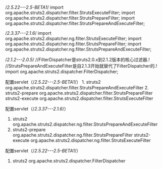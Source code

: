 /*2.5.22---2.5-BETA1*/
import org.apache.struts2.dispatcher.filter.StrutsExecuteFilter;
import org.apache.struts2.dispatcher.filter.StrutsPrepareFilter;
import org.apache.struts2.dispatcher.filter.StrutsPrepareAndExecuteFilter;



/*2.3.37---2.1.6*/
import org.apache.struts2.dispatcher.ng.filter.StrutsExecuteFilter;
import org.apache.struts2.dispatcher.ng.filter.StrutsPrepareFilter;
import org.apache.struts2.dispatcher.ng.filter.StrutsPrepareAndExecuteFilter;


/*2.1.2---2.0.5*/
//FilterDispatcher是struts2.0.x到2.1.2版本的核心过滤器.!
//StrutsPrepareAndExecuteFilter是自2.1.3开始就替代了FilterDispatcher的.!
import org.apache.struts2.dispatcher.FilterDispatcher;




配置servlet（/*2.5.22---2.5-BETA1*/）
1.
    <filter>
          <filter-name>struts2</filter-name>
          <filter-class>org.apache.struts2.dispatcher.filter.StrutsPrepareAndExecuteFilter</filter-class>
    </filter>
2.
    <filter>
        <filter-name>struts2-prepare</filter-name>
        <filter-class>org.apache.struts2.dispatcher.filter.StrutsPrepareFilter</filter-class>
    </filter>     
    <filter>
        <filter-name>struts2-execute</filter-name>
        <filter-class>org.apache.struts2.dispatcher.filter.StrutsExecuteFilter</filter-class>
    </filter>


配置servlet（/*2.3.37---2.1.6*/）

1.
    <filter>
          <filter-name>struts2</filter-name>
          <filter-class>org.apache.struts2.dispatcher.ng.filter.StrutsPrepareAndExecuteFilter</filter-class>
      </filter>
2.
    <filter>
        <filter-name>struts2-prepare</filter-name>
        <filter-class>org.apache.struts2.dispatcher.ng.filter.StrutsPrepareFilter</filter-class>
    </filter>     
    <filter>
        <filter-name>struts2-execute</filter-name>
        <filter-class>org.apache.struts2.dispatcher.ng.filter.StrutsExecuteFilter</filter-class>
    </filter>
   
配置servlet（/*2.5.22---2.5-BETA1*/）

1.
    <filter>
        <filter-name>struts2</filter-name>
        <filter-class>org.apache.struts2.dispatcher.FilterDispatcher</filter-class>
    </filter>
